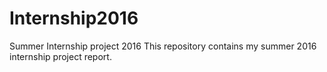# Internship2016
Summer Internship project 2016
This repository contains my summer 2016 internship project report.
